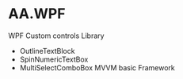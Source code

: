 AA.WPF
=====

WPF Custom controls Library
 - OutlineTextBlock
 - SpinNumericTextBox
 - MultiSelectComboBox
MVVM basic Framework
